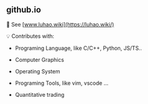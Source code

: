 ## github.io

🎉 See [www.luhao.wiki](https://luhao.wiki/)

💡 Contributes with:

* Programing Language, like C/C++, Python, JS/TS..

* Computer Graphics

* Operating System

* Programing Tools, like vim, vscode ...

* Quantitative trading